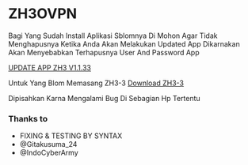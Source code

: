 # ZH3OVPN


Bagi Yang Sudah Install Aplikasi Sblomnya
Di Mohon Agar Tidak Menghapusnya Ketika Anda Akan Melakukan Updated App
Dikarnakan Akan Menyebabkan Terhapusnya User And Password App



[UPDATE APP ZH3 V1.1.33](https://github.com/ZheHacK/ZH3OVPN/blob/main/ZH3_IM3haqy.vipv1.1.33.apk)

Untuk Yang Blom Memasang ZH3-3 [Download ZH3-3](https://download1491.mediafire.com/ta30pmb92o7g/n9679ab4vzr7l5c/ZH3-3.ovpn)

Dipisahkan Karna Mengalami Bug Di Sebagian Hp Tertentu

### Thanks to
* FIXING & TESTING BY SYNTAX 
* @Gitakusuma_24
* @IndoCyberArmy
